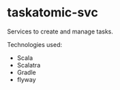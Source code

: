 taskatomic-svc
==============

Services to create and manage tasks.


Technologies used:

*   Scala
*   Scalatra
*   Gradle
*   flyway
